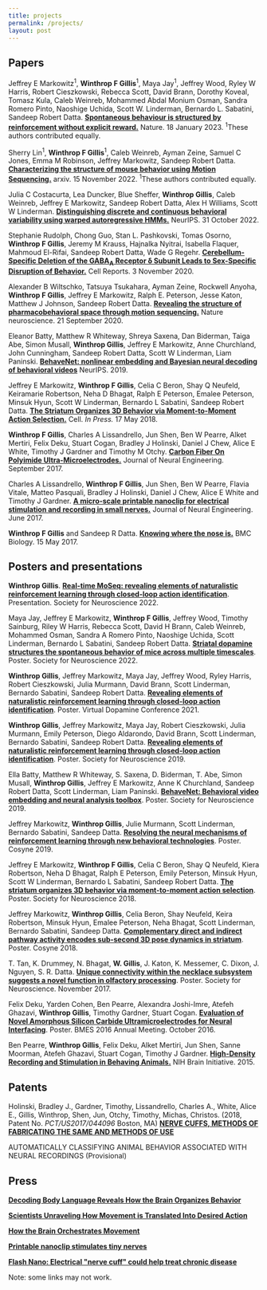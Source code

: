 ```yaml
---
title: projects
permalink: /projects/
layout: post
---
```

## Papers

Jeffrey E Markowitz<sup>1</sup>, **Winthrop F Gillis**<sup>1</sup>, Maya Jay<sup>1</sup>, Jeffrey Wood, Ryley W Harris, Robert Cieszkowski, Rebecca Scott, David Brann, Dorothy Koveal, Tomasz Kula, Caleb Weinreb, Mohammed Abdal Monium Osman, Sandra Romero Pinto, Naoshige Uchida, Scott W. Linderman, Bernardo L. Sabatini, Sandeep Robert Datta. [**Spontaneous behaviour is structured by reinforcement without explicit reward.**](https://www.nature.com/articles/s41586-022-05611-2) Nature. 18 January 2023. <sup>1</sup>These authors contributed equally.

Sherry Lin<sup>1</sup>, **Winthrop F Gillis**<sup>1</sup>, Caleb Weinreb, Ayman Zeine, Samuel C Jones, Emma M Robinson, Jeffrey Markowitz, Sandeep Robert Datta. [**Characterizing the structure of mouse behavior using Motion Sequencing.**](https://arxiv.org/abs/2211.08497) arxiv. 15 November 2022. <sup>1</sup>These authors contributed equally.

Julia C Costacurta, Lea Duncker, Blue Sheffer, **Winthrop Gillis**, Caleb Weinreb, Jeffrey E Markowitz, Sandeep Robert Datta, Alex H Williams, Scott W Linderman. [**Distinguishing discrete and continuous behavioral variability using warped autoregressive HMMs.**](https://openreview.net/forum?id=6Kj1wCgiUp_) NeurIPS. 31 October 2022.

Stephanie Rudolph, Chong Guo, Stan L. Pashkovski, Tomas Osorno, **Winthrop F Gillis**, Jeremy M Krauss, Hajnalka Nyitrai, Isabella Flaquer, Mahmoud El-Rifai, Sandeep Robert Datta, Wade G Regehr. [**Cerebellum-Specific Deletion of the GABA<sub>A</sub> Receptor δ Subunit Leads to Sex-Specific Disruption of Behavior.**](https://www.sciencedirect.com/science/article/pii/S2211124720313279) Cell Reports. 3 November 2020.

Alexander B Wiltschko, Tatsuya Tsukahara, Ayman Zeine, Rockwell Anyoha, **Winthrop F Gillis**, Jeffrey E Markowitz, Ralph E. Peterson, Jesse Katon, Matthew J Johnson, Sandeep Robert Datta. [**Revealing the structure of pharmacobehavioral space through motion sequencing.**](https://www.nature.com/articles/s41593-020-00706-3) Nature neuroscience. 21 September 2020.

Eleanor Batty, Matthew R Whiteway, Shreya Saxena, Dan Biderman, Taiga Abe, Simon Musall, **Winthrop Gillis**, Jeffrey E Markowitz, Anne Churchland, John Cunningham, Sandeep Robert Datta, Scott W Linderman, Liam Paninski.
[**BehaveNet: nonlinear embedding and Bayesian neural decoding of behavioral videos**](http://papers.nips.cc/paper/9701-behavenet-nonlinear-embedding-and-bayesian-neural-decoding-of-behavioral-videos.pdf)
NeurIPS. 2019.

Jeffrey E Markowitz, **Winthrop F Gillis**, Celia C Beron, Shay Q Neufeld, Keiramarie Robertson, Neha D Bhagat, Ralph E Peterson, Emalee Peterson, Minsuk Hyun, Scott W Linderman, Bernardo L Sabatini, Sandeep Robert Datta.
[**The Striatum Organizes 3D Behavior via Moment-to-Moment Action Selection.**](https://www.cell.com/cell/fulltext/S0092-8674(18)30512-9)
Cell. _In Press._ 17 May 2018.

<span class="__dimensions_badge_embed__" data-id="pub.1104039317" data-style="small_circle"></span><script async src="https://badge.dimensions.ai/badge.js" charset="utf-8"></script>

**Winthrop F Gillis**, Charles A Lissandrello, Jun Shen, Ben W Pearre, Alket Mertiri, Felix Deku, Stuart Cogan, Bradley J Holinski, Daniel J Chew, Alice E White, Timothy J Gardner and Timothy M Otchy.
[**Carbon Fiber On Polyimide Ultra-Microelectrodes.**](http://iopscience.iop.org/article/10.1088/1741-2552/aa8c88)
Journal of Neural Engineering. September 2017.

<span class="__dimensions_badge_embed__" data-id="pub.1091757262" data-style="small_circle"></span><script async src="https://badge.dimensions.ai/badge.js" charset="utf-8"></script>

Charles A Lissandrello, **Winthrop F Gillis**, Jun Shen, Ben W Pearre, Flavia Vitale, Matteo Pasquali, Bradley J Holinski, Daniel J Chew, Alice E White and Timothy J Gardner.
[**A micro-scale printable nanoclip for electrical stimulation and recording in small nerves.**](http://iopscience.iop.org/article/10.1088/1741-2552/aa5a5b)
Journal of Neural Engineering. June 2017.

<span class="__dimensions_badge_embed__" data-id="pub.1084173495" data-style="small_circle"></span><script async src="https://badge.dimensions.ai/badge.js" charset="utf-8"></script>

**Winthrop F Gillis** and Sandeep R Datta.
[**Knowing where the nose is.**](https://bmcbiol.biomedcentral.com/articles/10.1186/s12915-017-0382-6)
BMC Biology. 15 May 2017.

## Posters and presentations

**Winthrop Gillis**.
[**Real-time MoSeq: revealing elements of naturalistic reinforcement learning through closed-loop action identification**](https://www.abstractsonline.com/pp8/#!/10619/presentation/1151).
Presentation. Society for Neuroscience 2022.

Maya Jay, Jeffrey E Markowitz, **Winthrop F Gillis**, Jeffrey Wood, Timothy Sainburg, Riley W Harris, Rebecca Scott, David H Brann, Caleb Weinreb, Mohammed Osman, Sandra A Romero Pinto, Naoshige Uchida, Scott Linderman, Bernardo L Sabatini, Sandeep Robert Datta.
[**Striatal dopamine structures the spontaneous behavior of mice across multiple timescales**](https://www.abstractsonline.com/pp8/#!/10619/presentation/82111).
Poster. Society for Neuroscience 2022.

<!-- add Jax MoSeq workshop -->

<!-- add first MoSeq workshop -->

**Winthrop Gillis**, Jeffrey Markowitz, Maya Jay, Jeffrey Wood, Ryley Harris, Robert Cieszkowski, Julia Murmann, David Brann, Scott Linderman, Bernardo Sabatini, Sandeep Robert Datta.
[**Revealing elements of naturalistic reinforcement learning through closed-loop action identification**]().
Poster. Virtual Dopamine Conference 2021.

**Winthrop Gillis**, Jeffrey Markowitz, Maya Jay, Robert Cieszkowski, Julia Murmann, Emily Peterson, Diego Aldarondo, David Brann, Scott Linderman, Bernardo Sabatini, Sandeep Robert Datta.
[**Revealing elements of naturalistic reinforcement learning through closed-loop action identification**](https://www.abstractsonline.com/pp8/#!/7883/presentation/66900).
Poster. Society for Neuroscience 2019.

Ella Batty, Matthew R Whiteway, S. Saxena, D. Biderman, T. Abe, Simon Musall, **Winthrop Gillis**, Jeffrey E Markowitz, Anne K Churchland, Sandeep Robert Datta, Scott Linderman, Liam Paninski.
[**BehaveNet: Behavioral video embedding and neural analysis toolbox**](https://www.abstractsonline.com/pp8/#!/7883/presentation/70973).
Poster. Society for Neuroscience 2019.

Jeffrey Markowitz, **Winthrop Gillis**, Julie Murmann, Scott Linderman, Bernardo Sabatini, Sandeep Datta.
[**Resolving the neural mechanisms of reinforcement learning through new behavioral technologies**](http://cosyne.org/cosyne19/Cosyne2019_program_book.pdf).
Poster. Cosyne 2019.

Jeffrey E Markowitz, **Winthrop F Gillis**, Celia C Beron, Shay Q Neufeld, Kiera Robertson, Neha D Bhagat, Ralph E Peterson, Emily Peterson, Minsuk Hyun, Scott W Linderman, Bernardo L Sabatini, Sandeep Robert Datta.
[**The striatum organizes 3D behavior via moment-to-moment action selection**](https://abstractsonline.com/pp8/#!/4649/presentation/29823).
Poster. Society for Neuroscience 2018.

Jeffrey Markowitz, **Winthrop Gillis**, Celia Beron, Shay Neufeld, Keira Robertson, Minsuk Hyun, Emalee Peterson, Neha Bhagat, Scott Linderman, Bernardo Sabatini, Sandeep Datta.
[**Complementary direct and indirect pathway activity encodes sub-second 3D pose dynamics in striatum**](http://cosyne.org/cosyne18/Cosyne2018_program_book.pdf).
Poster. Cosyne 2018.

T. Tan, K. Drummey, N. Bhagat, **W. Gillis**, J. Katon, K. Messemer, C. Dixon, J. Nguyen, S. R. Datta.
[**Unique connectivity within the necklace subsystem suggests a novel function in olfactory processing**]().
Poster. Society for Neuroscience. November 2017.

Felix Deku, Yarden Cohen, Ben Pearre, Alexandra Joshi-Imre, Atefeh Ghazavi, **Winthrop Gillis**, Timothy Gardner, Stuart Cogan.
[**Evaluation of Novel Amorphous Silicon Carbide Ultramicroelectrodes for Neural Interfacing**]().
Poster. BMES 2016 Annual Meeting. October 2016.

Ben Pearre, **Winthrop Gillis**, Felix Deku, Alket Mertiri, Jun Shen, Sanne Moorman, Atefeh Ghazavi, Stuart Cogan, Timothy J Gardner.
[**High-Density Recording and Stimulation in Behaving Animals.**]()
NIH Brain Initiative. 2015.

## Patents

Holinski, Bradley J., Gardner, Timothy, Lissandrello, Charles A., White, Alice E., Gillis, Winthrop, Shen, Jun, Otchy, Timothy, Michas, Christos. (2018, Patent No. _PCT/US2017/044096_ Boston, MA) [**NERVE CUFFS, METHODS OF FABRICATING THE SAME AND METHODS OF USE**](https://patentscope.wipo.int/search/en/detail.jsf?docId=WO2018022838)

AUTOMATICALLY CLASSIFYING ANIMAL BEHAVIOR ASSOCIATED WITH NEURAL RECORDINGS (Provisional)

## Press

[**Decoding Body Language Reveals How the Brain Organizes Behavior**](https://web.archive.org/web/20190928120118/https://www.simonsfoundation.org/2018/07/11/decoding-body-language-reveals-how-the-brain-organizes-behavior/)

[**Scientists Unraveling How Movement is Translated Into Desired Action**](https://parkinsonsnewstoday.com/2018/05/24/scientists-unraveling-how-movement-translated-into-desired-action/)

[**How the Brain Orchestrates Movement**](https://neurosciencenews.com/movement-orchestration-9073/)

[**Printable nanoclip stimulates tiny nerves**](https://web.archive.org/web/20171003234802/http://medicalphysicsweb.org/cws/article/research/68264)

[**Flash Nano: Electrical "nerve cuff" could help treat chronic disease**](https://web.archive.org/web/20171129094145/http://nanotechweb.org/cws/article/tech/68261)

Note: some links may not work.
